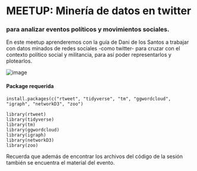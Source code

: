 
# MEETUP: Minería de datos en twitter
### para analizar eventos políticos y movimientos sociales.

En este meetup aprenderemos con la guía de Dani de los Santos a trabajar con datos minados de redes sociales -como twitter- para cruzar con el contexto político social y militancia, para así poder representarlos y plotearlos.


![image](https://scontent.fgdl9-1.fna.fbcdn.net/v/t1.6435-9/209907595_192743209529953_2034718887704266615_n.png?_nc_cat=102&ccb=1-3&_nc_sid=730e14&_nc_eui2=AeE5exxf05pAzRVOdhCQts_uY9LXtTL8sMxj0te1MvywzJF1TUQ4CfuLrdTUysJGthul9GHHIukcUmLCm4aDTHTF&_nc_ohc=DsjjwkwvO5IAX-YfYeA&tn=ojiCLBgqTaTDUBgr&_nc_ht=scontent.fgdl9-1.fna&oh=57dca7731abfcae9c50fa1dc40391f01&oe=60E82EF6)


#### Package requerida
```
install.packages(c("rtweet", "tidyverse", "tm", "ggwordcloud", "igraph", "networkD3", "zoo")

library(rtweet)
library(tidyverse)
library(tm)
library(ggwordcloud)
library(igraph)
library(networkD3)
library(zoo)
```

Recuerda que además de encontrar los archivos del código de la sesión también se encuentra el material del evento.

#
